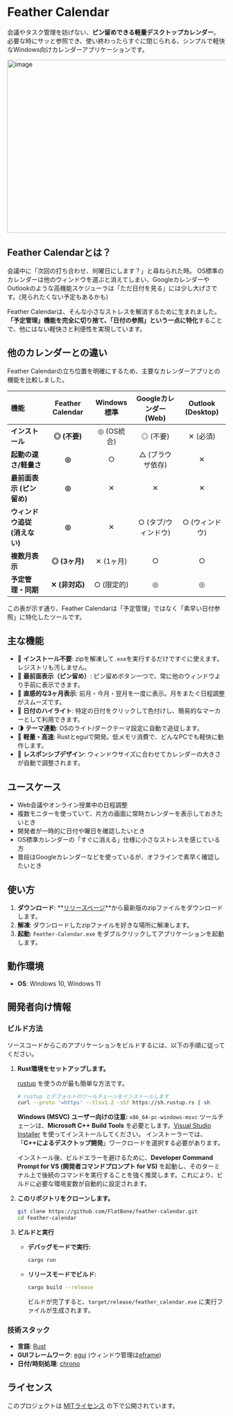 # Feather Calendar

会議やタスク管理を妨げない、**ピン留めできる軽量デスクトップカレンダー**。
必要な時にサッと参照でき、使い終わったらすぐに閉じられる、シンプルで軽快なWindows向けカレンダーアプリケーションです。

<img width="1063" height="399" alt="image" src="https://github.com/user-attachments/assets/9a38c400-2d55-4e01-8acb-f71018dda288" />

## Feather Calendarとは？

会議中に「次回の打ち合わせ、何曜日にします？」と尋ねられた時。
OS標準のカレンダーは他のウィンドウを選ぶと消えてしまい、GoogleカレンダーやOutlookのような高機能スケジューラは「ただ日付を見る」には少し大げさです。(見られたくない予定もあるかも)

Feather Calendarは、そんな小さなストレスを解消するために生まれました。
**「予定管理」機能を完全に切り捨て、「日付の参照」という一点に特化**することで、他にはない軽快さと利便性を実現しています。

## 他のカレンダーとの違い

Feather Calendarの立ち位置を明確にするため、主要なカレンダーアプリとの機能を比較しました。

| 機能 | Feather Calendar | Windows 標準 | Googleカレンダー (Web) | Outlook (Desktop) |
|:---|:---:|:---:|:---:|:---:|
| **インストール** | **◎ (不要)** | ◎ (OS統合) | ◎ (不要) | ✕ (必須) |
| **起動の速さ/軽量さ** | **◎** | ○ | △ (ブラウザ依存) | ✕ |
| **最前面表示 (ピン留め)** | **◎** | ✕ | ✕ | ✕ |
| **ウィンドウ追従 (消えない)** | **◎** | ✕ | ○ (タブ/ウィンドウ) | ○ (ウィンドウ) |
| **複数月表示** | **◎ (3ヶ月)** | ✕ (1ヶ月) | ○ | ○ |
| **予定管理・同期** | **✕ (非対応)** | ○ (限定的) | ◎ | ◎ |

この表が示す通り、Feather Calendarは「予定管理」ではなく「素早い日付参照」に特化したツールです。

## 主な機能

- 🚀 **インストール不要**: zipを解凍して`.exe`を実行するだけですぐに使えます。レジストリも汚しません。
- 📌 **最前面表示（ピン留め）**: ピン留めボタン一つで、常に他のウィンドウより手前に表示できます。
- 📅 **直感的な3ヶ月表示**: 前月・今月・翌月を一度に表示。月をまたぐ日程調整がスムーズです。
- 🎨 **日付のハイライト**: 特定の日付をクリックして色付けし、簡易的なマーカーとして利用できます。
- 🌗 **テーマ連動**: OSのライト/ダークテーマ設定に自動で追従します。
- 💨 **軽量・高速**: Rustとeguiで開発。低メモリ消費で、どんなPCでも軽快に動作します。
- 📐 **レスポンシブデザイン**: ウィンドウサイズに合わせてカレンダーの大きさが自動で調整されます。

## ユースケース

- Web会議やオンライン授業中の日程調整
- 複数モニターを使っていて、片方の画面に常時カレンダーを表示しておきたいとき
- 開発者が一時的に日付や曜日を確認したいとき
- OS標準カレンダーの「すぐに消える」仕様に小さなストレスを感じている方
- 普段はGoogleカレンダーなどを使っているが、オフラインで素早く確認したいとき

## 使い方

1.  **ダウンロード**: **[リリースページ](https://github.com/FlatBone/feather-calendar/releases)**から最新版のzipファイルをダウンロードします。
2.  **解凍**: ダウンロードしたzipファイルを好きな場所に解凍します。
3.  **起動**: `Feather-Calendar.exe` をダブルクリックしてアプリケーションを起動します。

## 動作環境

- **OS**: Windows 10, Windows 11

## 開発者向け情報

### ビルド方法

ソースコードからこのアプリケーションをビルドするには、以下の手順に従ってください。

1.  **Rust環境をセットアップします。**

    [rustup](https://rustup.rs/) を使うのが最も簡単な方法です。

    ```bash
    # rustup とデフォルトのツールチェーンをインストールします
    curl --proto '=https' --tlsv1.2 -sSf https://sh.rustup.rs | sh
    ```

    **Windows (MSVC) ユーザー向けの注意:**
    `x86_64-pc-windows-msvc` ツールチェーンは、**Microsoft C++ Build Tools** を必要とします。[Visual Studio Installer](https://visualstudio.microsoft.com/ja/visual-cpp-build-tools/) を使ってインストールしてください。
    インストーラーでは、「**C++によるデスクトップ開発**」ワークロードを選択する必要があります。

    インストール後、ビルドエラーを避けるために、**Developer Command Prompt for VS (開発者コマンドプロンプト for VS)** を起動し、そのターミナル上で後続のコマンドを実行することを強く推奨します。これにより、ビルドに必要な環境変数が自動的に設定されます。

2.  **このリポジトリをクローンします。**
    ```sh
    git clone https://github.com/FlatBone/feather-calendar.git
    cd feather-calendar
    ```

3.  **ビルドと実行**
    - **デバッグモードで実行:**
      ```sh
      cargo run
      ```
    - **リリースモードでビルド:**
      ```sh
      cargo build --release
      ```
      ビルドが完了すると、`target/release/feather_calendar.exe` に実行ファイルが生成されます。

### 技術スタック

- **言語**: [Rust](https://www.rust-lang.org/)
- **GUIフレームワーク**: [egui](https://github.com/emilk/egui) (ウィンドウ管理は[eframe](https://github.com/emilk/egui/tree/master/crates/eframe))
- **日付/時刻処理**: [chrono](https://crates.io/crates/chrono)

## ライセンス

このプロジェクトは [MITライセンス](LICENSE) の下で公開されています。
